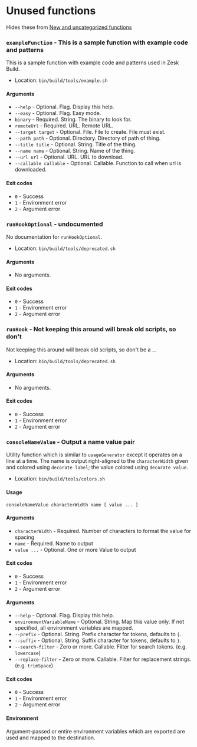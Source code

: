 # Unused functions

Hides these from [New and uncategorized functions](./todo.md)

### `exampleFunction` - This is a sample function with example code and patterns

This is a sample function with example code and patterns used in Zesk Build.

- Location: `bin/build/tools/example.sh`

#### Arguments

- `--help` - Optional. Flag. Display this help.
- `--easy` - Optional. Flag. Easy mode.
- `binary` - Required. String. The binary to look for.
- `remoteUrl` - Required. URL. Remote URL.
- `--target target` - Optional. File. File to create. File must exist.
- `--path path` - Optional. Directory. Directory of path of thing.
- `--title title` - Optional. String. Title of the thing.
- `--name name` - Optional. String. Name of the thing.
- `--url url` - Optional. URL. URL to download.
- `--callable callable` - Optional. Callable. Function to call when url is downloaded.

#### Exit codes

- `0` - Success
- `1` - Environment error
- `2` - Argument error
### `runHookOptional` - undocumented

No documentation for `runHookOptional`.

- Location: `bin/build/tools/deprecated.sh`

#### Arguments

- No arguments.

#### Exit codes

- `0` - Success
- `1` - Environment error
- `2` - Argument error
### `runHook` - Not keeping this around will break old scripts, so don't

Not keeping this around will break old scripts, so don't be a ...

- Location: `bin/build/tools/deprecated.sh`

#### Arguments

- No arguments.

#### Exit codes

- `0` - Success
- `1` - Environment error
- `2` - Argument error
### `consoleNameValue` - Output a name value pair

Utility function which is similar to `usageGenerator` except it operates on a line at a time. The name is output
right-aligned to the `characterWidth` given and colored using `decorate label`; the value colored using `decorate value`.



- Location: `bin/build/tools/colors.sh`

#### Usage

    consoleNameValue characterWidth name [ value ... ]
    

#### Arguments

- `characterWidth` - Required. Number of characters to format the value for spacing
- `name` - Required. Name to output
- `value ...` - Optional. One or more Value to output

#### Exit codes

- `0` - Success
- `1` - Environment error
- `2` - Argument error
#### Arguments

- `--help` - Optional. Flag. Display this help.
- `environmentVariableName` - Optional. String. Map this value only. If not specified, all environment variables are mapped.
- `--prefix` - Optional. String. Prefix character for tokens, defaults to `{`.
- `--suffix` - Optional. String. Suffix character for tokens, defaults to `}`.
- `--search-filter` - Zero or more. Callable. Filter for search tokens. (e.g. `lowercase`)
- `--replace-filter` - Zero or more. Callable. Filter for replacement strings. (e.g. `trimSpace`)

#### Exit codes

- `0` - Success
- `1` - Environment error
- `2` - Argument error

#### Environment

Argument-passed or entire environment variables which are exported are used and mapped to the destination.
